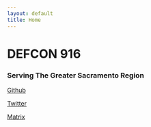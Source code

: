 ```yaml
---
layout: default
title: Home
---
```


# DEFCON 916
### Serving The Greater Sacramento Region

[Github](https://github.com/defcon916)

[Twitter](https://twitter.com/defcon916)

[Matrix](https://matrix.defcon916.org)

